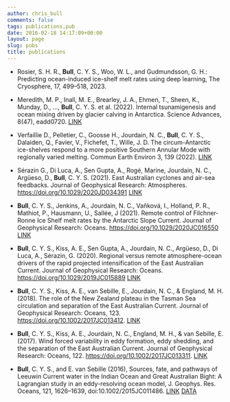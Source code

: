 ```yaml
---
author: chris_bull
comments: false
tags: publications,pub
date: 2016-02-18 14:17:09+00:00
layout: page
slug: pubs
title: publications
---
```


* Rosier, S. H. R., **Bull**, C. Y. S., Woo, W. L., and Gudmundsson, G. H.: Predicting ocean-induced ice-shelf melt rates using deep learning, The Cryosphere, 17, 499–518, 2023.

* Meredith, M. P., Inall, M. E., Brearley, J. A., Ehmen, T., Sheen, K., Munday, D., ..., **Bull**, C. Y. S. et al. (2022). Internal tsunamigenesis and ocean mixing driven by glacier calving in Antarctica. Science Advances, 8(47), eadd0720. [LINK](https://doi.org/10.1126/sciadv.add0720)

* Verfaillie D., Pelletier, C., Goosse H., Jourdain, N. C., **Bull**, C. Y. S., Dalaiden, Q., Favier, V., Fichefet, T., Wille, J. D. The circum-Antarctic ice-shelves respond to a more positive Southern Annular Mode with regionally varied melting. Commun Earth Environ 3, 139 (2022). [LINK](https://www.nature.com/articles/s43247-022-00458-x)

* Sérazin G., Di Luca, A., Sen Gupta, A., Rogé, Marine, Jourdain, N. C., Argüeso, D., **Bull**, C. Y. S. (2021). East Australian cyclones and air-sea feedbacks. Journal of Geophysical Research: Atmospheres. https://doi.org/10.1029/2020JD034391 [LINK](https://agupubs.onlinelibrary.wiley.com/doi/10.1029/2020JD034391)

* **Bull**, C. Y. S., Jenkins, A., Jourdain, N. C., Vaňková, I., Holland, P. R., Mathiot, P., Hausmann, U., Sallée, J (2021). Remote control of Filchner‐Ronne Ice Shelf melt rates by the Antarctic Slope Current. Journal of Geophysical Research: Oceans. https://doi.org/10.1029/2020JC016550 [LINK](https://agupubs.onlinelibrary.wiley.com/doi/10.1029/2020JC016550)

* **Bull**, C. Y. S., Kiss, A. E., Sen Gupta, A., Jourdain, N. C., Argüeso, D., Di Luca, A., Sérazin, G. (2020). Regional versus remote atmosphere-ocean drivers of the rapid projected intensification of the East Australian Current.  Journal of Geophysical Research: Oceans. https://doi.org/10.1029/2019JC015889 [LINK](https://agupubs.onlinelibrary.wiley.com/doi/10.1029/2019JC015889)

* **Bull**, C. Y. S., Kiss, A. E., van Sebille, E., Jourdain, N. C., & England, M. H. (2018). The role of the New Zealand plateau in the Tasman Sea circulation and separation of the East Australian Current. Journal of Geophysical Research: Oceans, 123. https://doi.org/10.1002/2017JC013412. [LINK](http://onlinelibrary.wiley.com/doi/10.1002/2017JC013412/full)

* **Bull**, C. Y. S., Kiss, A. E., Jourdain, N. C., England, M. H., & van Sebille, E. (2017). Wind forced variability in eddy formation, eddy shedding, and the separation of the East Australian Current. Journal of Geophysical Research: Oceans, 122. https://doi.org/10.1002/2017JC013311. [LINK](http://onlinelibrary.wiley.com/doi/10.1002/2017JC013311/full)

* **Bull**, C. Y. S., and E. van Sebille (2016), Sources, fate, and pathways of Leeuwin Current water in the Indian Ocean and Great Australian Bight: A Lagrangian study in an eddy-resolving ocean model, J. Geophys. Res. Oceans, 121, 1626–1639, doi:10.1002/2015JC011486. [LINK](http://doi.org/10.1002/2015JC011486) [DATA](https://researchdata.ands.org.au/lagrangian-drifter-output-forced-tropac01/472299)

